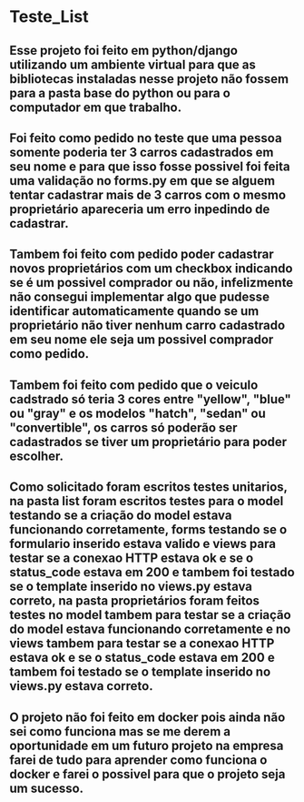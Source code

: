 # Teste_List

## Esse projeto foi feito em python/django utilizando um ambiente virtual para que as bibliotecas instaladas nesse projeto não fossem para a pasta base do python ou para o computador em que trabalho.

## Foi feito como pedido no teste que uma pessoa somente poderia ter 3 carros cadastrados em seu nome e para que isso fosse possivel foi feita uma validação no forms.py em que se alguem tentar cadastrar mais de 3 carros com o mesmo proprietário apareceria um erro inpedindo de cadastrar.

## Tambem foi feito com pedido poder cadastrar novos proprietários com um checkbox indicando se é um possivel comprador ou não, infelizmente não consegui implementar algo que pudesse identificar automaticamente quando se um proprietário não tiver nenhum carro cadastrado em seu nome ele seja um possivel comprador como pedido.

## Tambem foi feito com pedido que o veiculo cadstrado só teria 3 cores entre "yellow", "blue" ou "gray" e os modelos "hatch", "sedan" ou "convertible", os carros só poderão ser cadastrados se tiver um proprietário para poder escolher.

## Como solicitado foram escritos testes unitarios, na pasta list foram escritos testes para o model testando se a criação do model estava funcionando corretamente, forms testando se o formulario inserido estava valido e views para testar se a conexao HTTP estava ok e se o status_code estava em 200 e tambem foi testado se o template inserido no views.py estava correto, na pasta proprietários foram feitos testes no model tambem para testar se a criação do model estava funcionando corretamente e no views tambem para testar se a conexao HTTP estava ok e se o status_code estava em 200 e tambem foi testado se o template inserido no views.py estava correto.

## O projeto não foi feito em docker pois ainda não sei como funciona mas se me derem a oportunidade em um futuro projeto na empresa farei de tudo para aprender como funciona o docker e farei o possivel para que o projeto seja um sucesso.
